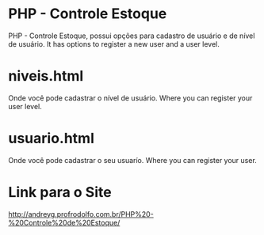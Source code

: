 # PHP - Controle Estoque
PHP - Controle Estoque, possui opções para cadastro de usuário e de nível de usuário.
It has options to register a new user and a user level.
# niveis.html
Onde você pode cadastrar o nível de usuário.
Where you can register your user level.
# usuario.html
Onde você pode cadastrar o seu usuarío.
Where you can register your user.
# Link para o Site
http://andreyg.profrodolfo.com.br/PHP%20-%20Controle%20de%20Estoque/